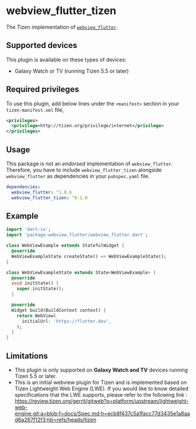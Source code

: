 # webview_flutter_tizen

The Tizen implementation of [`webview_flutter`](https://github.com/flutter/plugins/tree/master/packages/webview_flutter).

## Supported devices

This plugin is available on these types of devices:

- Galaxy Watch or TV (running Tizen 5.5 or later)

## Required privileges

To use this plugin, add below lines under the `<manifest>` section in your `tizen-manifest.xml` file,

```xml
<privileges>
  <privilege>http://tizen.org/privilege/internet</privilege>
</privileges>
```

## Usage

This package is not an _endorsed_ implementation of `webview_flutter`. Therefore, you have to include `webview_flutter_tizen` alongside `webview_flutter` as dependencies in your `pubspec.yaml` file.

```yaml
dependencies:
  webview_flutter: ^1.0.6
  webview_flutter_tizen: ^0.1.0
```

## Example

```dart
import 'dart:io';
import 'package:webview_flutter/webview_flutter.dart';

class WebViewExample extends StatefulWidget {
  @override
  WebViewExampleState createState() => WebViewExampleState();
}

class WebViewExampleState extends State<WebViewExample> {
  @override
  void initState() {
    super.initState();
  }

  @override
  Widget build(BuildContext context) {
    return WebView(
      initialUrl: 'https://flutter.dev',
    );
  }
}
```

## Limitations
- This plugin is only supported on **Galaxy Watch and TV** devices running Tizen 5.5 or later.
- This is an initial webview plugin for Tizen and is implemented based on Tizen Lightweight Web Engine (LWE). If you would like to know detailed specifications that the LWE supports, please refer to the following link :
https://review.tizen.org/gerrit/gitweb?p=platform/upstream/lightweight-web-engine.git;a=blob;f=docs/Spec.md;h=ecb8f437c5a1facc77d3435e1a8aad6a267f12f3;hb=refs/heads/tizen
